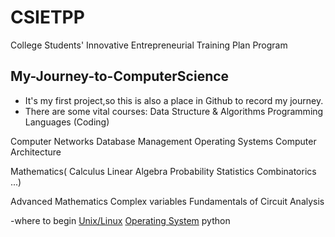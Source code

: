 #  CSIETPP
College Students' Innovative Entrepreneurial Training Plan Program

## My-Journey-to-ComputerScience
- It's my first project,so this is also a place in Github to record my journey.
- There are some vital courses:
Data Structure & Algorithms
Programming Languages (Coding)

Computer Networks
Database Management
Operating Systems
Computer Architecture

Mathematics(
        Calculus
        Linear Algebra
        Probability
        Statistics
        Combinatorics
        ...)

Advanced Mathematics
Complex variables
Fundamentals of Circuit Analysis

-where to begin
[Unix/Linux](https://www.tutorialspoint.com/unix/index.htm)
[Operating System](https://www.tutorialspoint.com/operating_system/index.htm)
python
